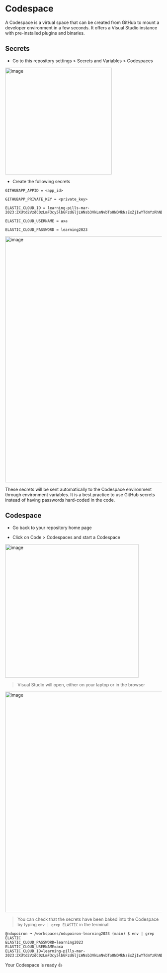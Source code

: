 # Codespace

A Codespace is a virtual space that can be created from GitHub to mount a developer environment in a few seconds.
It offers a Visual Studio instance with pre-installed plugins and binaries.

## Secrets

* Go to this repository settings > Secrets and Variables > Codespaces

<img width="343" alt="image" src="https://user-images.githubusercontent.com/7711190/223699535-e34ad911-a4ff-44fb-9c77-a2029f0654cc.png">

* Create the following secrets

```
GITHUBAPP_APPID = <app_id>

GITHUBAPP_PRIVATE_KEY = <private_key>

ELASTIC_CLOUD_ID = learning-pills-mar-2023:ZXUtd2VzdC0zLmF3cy5lbGFzdGljLWNsb3VkLmNvbTo0NDMkNzExZjIwYTdmYzRhNDY4YmIxOTIyYzU3ZDlkMDNjNWIkZTJhM2VmNGYyNDZkNDRmMDhiZGNhYTYyNDM3M2NlZmE=

ELASTIC_CLOUD_USERNAME = axa

ELASTIC_CLOUD_PASSWORD = learning2023
```

<img width="791" alt="image" src="https://user-images.githubusercontent.com/7711190/223704762-5ba51d2a-3481-4fab-bbd9-fdc81b893f5e.png">

These secrets will be sent automatically to the Codespace environment through environment variables.
It is a best practice to use GitHub secrets instead of having passwords hard-coded in the code.

## Codespace

* Go back to your repository home page

* Click on Code > Codespaces and start a Codespace

<img width="429" alt="image" src="https://user-images.githubusercontent.com/7711190/223702574-b6d591c6-ba37-4a72-a39b-906cc76237e2.png">

> Visual Studio will open, either on your laptop or in the browser

<img width="709" alt="image" src="https://user-images.githubusercontent.com/7711190/223703103-4d6abfa5-6237-48b8-b1c9-2453df319eb7.png">

> You can check that the secrets have been baked into the Codespace by typing `env | grep ELASTIC` in the terminal

```
@ndupoiron ➜ /workspaces/ndupoiron-learning2023 (main) $ env | grep ELASTIC
ELASTIC_CLOUD_PASSWORD=learning2023
ELASTIC_CLOUD_USERNAME=axa
ELASTIC_CLOUD_ID=learning-pills-mar-2023:ZXUtd2VzdC0zLmF3cy5lbGFzdGljLWNsb3VkLmNvbTo0NDMkNzExZjIwYTdmYzRhNDY4YmIxOTIyYzU3ZDlkMDNjNWIkZTJhM2VmNGYyNDZkNDRmMDhiZGNhYTYyNDM3M2NlZmE=
```

Your Codespace is ready 👍
